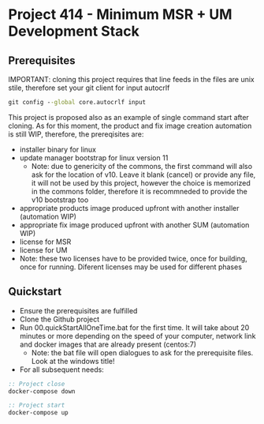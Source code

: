 # Project 414 - Minimum MSR + UM Development Stack

## Prerequisites

IMPORTANT: cloning this project requires that line feeds in the files are unix stile, therefore set your git client for input autocrlf

```bat
git config --global core.autocrlf input
```

This project is proposed also as an example of single command start after cloning. As for this moment, the product and fix image creation automation is still WIP, therefore, the prereqisites are:

- installer binary for linux 
- update manager bootstrap for linux version 11
  - Note: due to genericity of the commons, the first command will also ask for the location of v10. Leave it blank (cancel) or provide any file, it will not be used by this project, however the choice is memorized in the commons folder, therefore it is recommneded to provide the v10 bootstrap too
- appropriate products image produced upfront with another installer (automation WIP)
- appropriate fix image produced upfront with another SUM (automation WIP)
- license for MSR
- license for UM
- Note: these two licenses have to be provided twice, once for building, once for running. Diferent licenses may be used for different phases

## Quickstart

- Ensure the prerequisites are fulfilled
- Clone the Github project
- Run 00.quickStartAllOneTime.bat for the first time. It will take about 20 minutes or more depending on the speed of your computer, network link and docker images that are already present (centos:7)
  - Note: the bat file will open dialogues to ask for the prerequisite files. Look at the windows title!
- For all subsequent needs:

```bat
:: Project close
docker-compose down

:: Project start
docker-compose up
```
